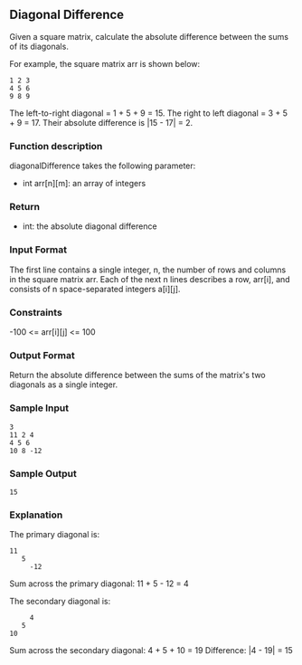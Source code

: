 ## Diagonal Difference
Given a square matrix, calculate the absolute difference between the sums of its diagonals.

For example, the square matrix arr is shown below:
~~~
1 2 3
4 5 6
9 8 9  
~~~
The left-to-right diagonal = 1 + 5 + 9 = 15. The right to left diagonal = 3 + 5 + 9 = 17. Their absolute difference is |15 - 17| = 2.

### Function description

diagonalDifference takes the following parameter:
- int arr[n][m]: an array of integers
### Return
- int: the absolute diagonal difference
### Input Format

The first line contains a single integer, n, the number of rows and columns in the square matrix arr.
Each of the next n lines describes a row, arr[i], and consists of n space-separated integers a[i][j].

### Constraints
-100 <= arr[i][j] <= 100

### Output Format

Return the absolute difference between the sums of the matrix's two diagonals as a single integer.

### Sample Input
~~~
3
11 2 4
4 5 6
10 8 -12
~~~
### Sample Output
~~~
15
~~~
### Explanation

The primary diagonal is:
~~~
11
   5
     -12
~~~
Sum across the primary diagonal: 11 + 5 - 12 = 4

The secondary diagonal is:
~~~
     4
   5
10
~~~
Sum across the secondary diagonal: 4 + 5 + 10 = 19
Difference: |4 - 19| = 15
